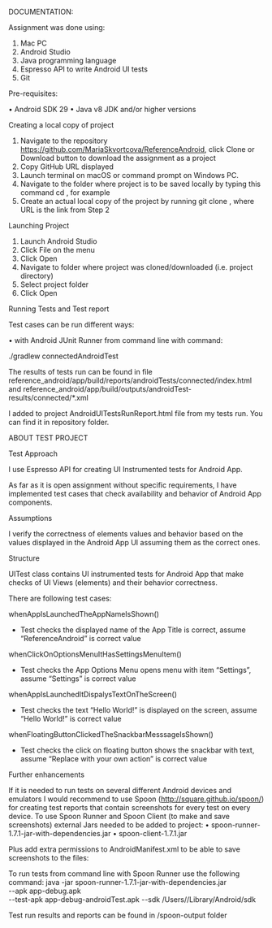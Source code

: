DOCUMENTATION:

Assignment was done using:
1.	Mac PC
2.	Android Studio
3.	Java programming language
4.	Espresso API to write Android UI tests
5.	Git

Pre-requisites:

•	Android SDK 29
•	Java v8 JDK and/or higher versions

Creating a local copy of project
1.	Navigate to the repository https://github.com/MariaSkvortcova/ReferenceAndroid, click Clone or Download button to download the assignment as a project
2.	Copy GitHub URL displayed
3.	Launch terminal on macOS or command prompt on Windows PC.
4.	Navigate to the folder where project is to be saved locally by typing this command cd <folder>, for example
5.	Create an actual local copy of the project by running git clone <GitHub URL>, where URL is the link from Step 2
  
Launching Project
1.	Launch Android Studio
2.	Click File on the menu
3.	Click Open
4.	Navigate to folder where project was cloned/downloaded (i.e. project directory)
5.	Select project folder
6.	Click Open

Running Tests and Test report

Test cases can be run different ways:

•	with Android JUnit Runner 
from command line with command:

./gradlew connectedAndroidTest 

The results of tests run can be found in file 
reference_android/app/build/reports/androidTests/connected/index.html
and 
reference_android/app/build/outputs/androidTest-results/connected/*.xml

I added to project AndroidUITestsRunReport.html file from my tests run. You can find it in repository folder.

ABOUT TEST PROJECT

Test Approach

I use Espresso API for creating UI Instrumented tests for Android App.

As far as it is open assignment without specific requirements, I have implemented test cases that check availability and behavior of Android App components.

Assumptions

I verify the correctness of elements values and behavior based on the values displayed in the Android App UI assuming them as the correct ones.

Structure 

UITest class contains UI instrumented tests for Android App
that make checks of UI Views (elements) and their behavior correctness.

There are following test cases:

whenAppIsLaunchedTheAppNameIsShown()
-	Test checks the displayed name of the App Title is correct,
assume “ReferenceAndroid” is correct value

whenClickOnOptionsMenuItHasSettingsMenuItem()
-	Test checks the App Options Menu opens menu with item “Settings”,
	assume “Settings” is correct value


whenAppIsLaunchedItDispalysTextOnTheScreen()
-	Test checks the text “Hello World!” is displayed on the screen,
assume “Hello World!” is correct value


whenFloatingButtonClickedTheSnackbarMesssageIsShown()
-	Test checks the click on floating button shows the snackbar with text,
assume “Replace with your own action” is correct value

Further enhancements

If it is needed to run tests on several different Android devices and emulators I would recommend to use Spoon (http://square.github.io/spoon/) for creating test reports that contain screenshots for every test on every device.
To use Spoon Runner and Spoon Client (to make and save screenshots) external Jars needed to be added to project:
•	spoon-runner-1.7.1-jar-with-dependencies.jar
•	spoon-client-1.7.1.jar

Plus add extra permissions to AndroidManifest.xml to be able to save screenshots to the files:

<uses-permission android:name="android.permission.READ_EXTERNAL_STORAGE"/>
<uses-permission android:name="android.permission.WRITE_EXTERNAL_STORAGE"/>

To run tests from command line with Spoon Runner use the following command:
java -jar spoon-runner-1.7.1-jar-with-dependencies.jar  
 --apk app-debug.apk     
 --test-apk app-debug-androidTest.apk
 --sdk /Users/<username>/Library/Android/sdk
  
Test run results and reports can be found in /spoon-output folder


